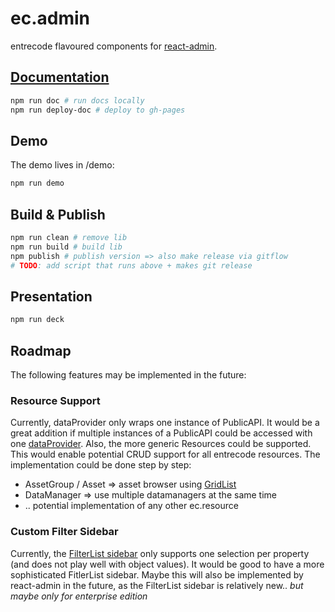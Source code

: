 # ec.admin

entrecode flavoured components for [react-admin](https://marmelab.com/react-admin/).

## [Documentation](https://entrecode.github.io/ec.admin/docs/)

```sh
npm run doc # run docs locally
npm run deploy-doc # deploy to gh-pages
```

## Demo

The demo lives in /demo:

```sh
npm run demo
```

## Build & Publish

```sh
npm run clean # remove lib
npm run build # build lib
npm publish # publish version => also make release via gitflow
# TODO: add script that runs above + makes git release
```

## Presentation

```sh
npm run deck
```

## Roadmap

The following features may be implemented in the future:

### Resource Support

Currently, dataProvider only wraps one instance of PublicAPI.
It would be a great addition if multiple instances of a PublicAPI could be accessed with one [dataProvider](https://marmelab.com/react-admin/DataProviders.html#extending-a-data-provider-example-of-file-upload).
Also, the more generic Resources could be supported. This would enable potential CRUD support for all entrecode resources. The implementation could be done step by step:

- AssetGroup / Asset => asset browser using [GridList](https://material-ui.com/components/grid-list/)
- DataManager => use multiple datamanagers at the same time
- .. potential implementation of any other ec.resource

### Custom Filter Sidebar

Currently, the [FilterList sidebar](https://marmelab.com/react-admin/List.html#the-filterlist-sidebar) only supports one selection per property (and does not play well with object values). It would be good to have a more sophisticated FitlerList sidebar. Maybe this will also be implemented by react-admin in the future, as the FilterList sidebar is relatively new.. _but maybe only for enterprise edition_
